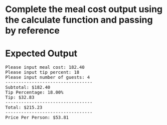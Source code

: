 # Complete the meal cost output using the calculate function and passing by reference


# Expected Output
<pre>
Please input meal cost: 182.40
Please input tip percent: 18
Please input number of guests: 4
---------------------------------
Subtotal: $182.40
Tip Percentage: 18.00%
Tip: $32.83
---------------------------------
Total: $215.23
---------------------------------
Price Per Person: $53.81
</pre>
